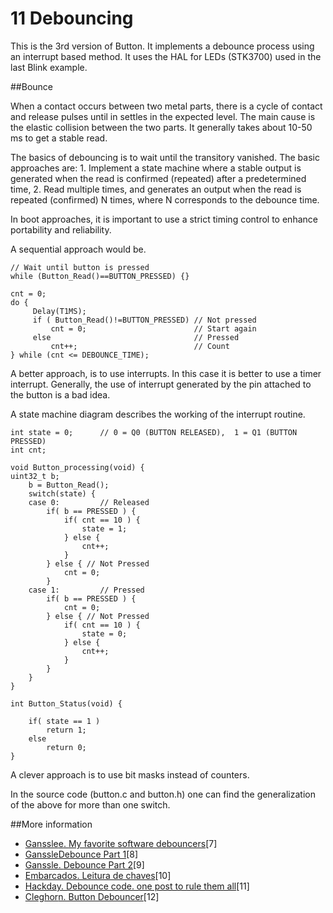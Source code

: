 11  Debouncing
==============

This is the 3rd version of Button. It implements a debounce process using an interrupt based method. It uses the HAL for LEDs (STK3700) used in the last Blink example.

##Bounce

When a contact occurs between two metal parts, there is a cycle of contact and release pulses until in settles in the expected level. The main cause is the elastic collision between the two parts. It generally takes about 10-50 ms to get a stable read.

The basics of debouncing is to wait until the transitory vanished.
The basic approaches are:
    1. Implement a state machine where a stable output is generated when the read is confirmed (repeated) after a predetermined time,
    2. Read multiple times, and generates an output when the read is repeated (confirmed) N times, where N corresponds to the debounce time.

In boot approaches, it is important to use a strict timing control to enhance portability and reliability.

A sequential approach would be.

    // Wait until button is pressed
    while (Button_Read()==BUTTON_PRESSED) {}

    cnt = 0;
    do {
         Delay(T1MS);
         if ( Button_Read()!=BUTTON_PRESSED) // Not pressed
             cnt = 0;                        // Start again
         else                                // Pressed
             cnt++;                          // Count
    } while (cnt <= DEBOUNCE_TIME);

A better approach, is to use interrupts. In this case it is better to use a timer interrupt. Generally, the use of interrupt generated by the pin attached to the button is a bad idea.

A state machine diagram describes the working of the interrupt routine.

    int state = 0;      // 0 = Q0 (BUTTON RELEASED),  1 = Q1 (BUTTON PRESSED)
    int cnt;

    void Button_processing(void) {
    uint32_t b;
        b = Button_Read();
        switch(state) {
        case 0:         // Released
            if( b == PRESSED ) {
                if( cnt == 10 ) {
                    state = 1;
                } else {
                    cnt++;
                }
            } else { // Not Pressed
                cnt = 0;
            }
        case 1:         // Pressed
            if( b == PRESSED ) {
                cnt = 0;
            } else { // Not Pressed
                if( cnt == 10 ) {
                    state = 0;
                } else {
                    cnt++;
                }
            }
        }
    }

    int Button_Status(void) {

        if( state == 1 )
            return 1;
        else
            return 0;
    }

A clever approach is to use bit masks instead of counters.

In the source code (button.c and button.h) one can find the generalization of the above for more than one switch.

##More information

-   [Ganssle](https://www.embedded.com/electronics-blogs/break-points/4024981/My-favorite-software-debouncers)[e](https://www.embedded.com/electronics-blogs/break-points/4024981/My-favorite-software-debouncers)[. ](https://www.embedded.com/electronics-blogs/break-points/4024981/My-favorite-software-debouncers)[My favorite software debouncers](https://www.embedded.com/electronics-blogs/break-points/4024981/My-favorite-software-debouncers)[7]
-   [Ganssle](http://www.ganssle.com/debouncing.htm)[Debounce](http://www.ganssle.com/debouncing.htm)[ Part 1](http://www.ganssle.com/debouncing.htm)[8]
-   [Ganssle. ](http://www.ganssle.com/debouncing-pt2.htm)[Debounce](http://www.ganssle.com/debouncing.htm)[ Part 2](http://www.ganssle.com/debouncing-pt2.htm)[9]
-   [Embarcado](https://www.embarcados.com.br/leitura-de-chaves-debounce/)[s. Leitura de chaves](https://www.embarcados.com.br/leitura-de-chaves-debounce/)[10]
-   [Hackda](https://hackaday.com/2010/11/09/debounce-code-one-post-to-rule-them-all/)[y. Debounce code. one post to rule them all](https://hackaday.com/2010/11/09/debounce-code-one-post-to-rule-them-all/)[11]
-   [Cleghor](https://github.com/tcleg/Button_Debouncer)[n. Button Debouncer](https://github.com/tcleg/Button_Debouncer)[12]
